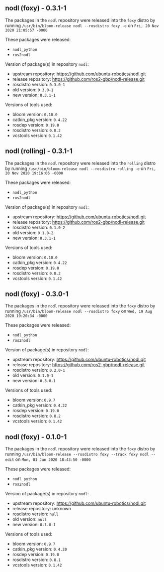 ## nodl (foxy) - 0.3.1-1

The packages in the `nodl` repository were released into the `foxy` distro by running `/usr/bin/bloom-release nodl --rosdistro foxy -e` on `Fri, 20 Nov 2020 21:05:57 -0000`

These packages were released:
- `nodl_python`
- `ros2nodl`

Version of package(s) in repository `nodl`:

- upstream repository: https://github.com/ubuntu-robotics/nodl.git
- release repository: https://github.com/ros2-gbp/nodl-release.git
- rosdistro version: `0.3.0-1`
- old version: `0.3.0-1`
- new version: `0.3.1-1`

Versions of tools used:

- bloom version: `0.10.0`
- catkin_pkg version: `0.4.22`
- rosdep version: `0.19.0`
- rosdistro version: `0.8.2`
- vcstools version: `0.1.42`


## nodl (rolling) - 0.3.1-1

The packages in the `nodl` repository were released into the `rolling` distro by running `/usr/bin/bloom-release nodl --rosdistro rolling -e` on `Fri, 20 Nov 2020 19:16:06 -0000`

These packages were released:
- `nodl_python`
- `ros2nodl`

Version of package(s) in repository `nodl`:

- upstream repository: https://github.com/ubuntu-robotics/nodl.git
- release repository: https://github.com/ros2-gbp/nodl-release.git
- rosdistro version: `0.1.0-2`
- old version: `0.1.0-2`
- new version: `0.3.1-1`

Versions of tools used:

- bloom version: `0.10.0`
- catkin_pkg version: `0.4.22`
- rosdep version: `0.19.0`
- rosdistro version: `0.8.2`
- vcstools version: `0.1.42`


## nodl (foxy) - 0.3.0-1

The packages in the `nodl` repository were released into the `foxy` distro by running `/usr/bin/bloom-release nodl --rosdistro foxy` on `Wed, 19 Aug 2020 19:20:34 -0000`

These packages were released:
- `nodl_python`
- `ros2nodl`

Version of package(s) in repository `nodl`:

- upstream repository: https://github.com/ubuntu-robotics/nodl.git
- release repository: https://github.com/ros2-gbp/nodl-release.git
- rosdistro version: `0.2.0-1`
- old version: `0.1.0-1`
- new version: `0.3.0-1`

Versions of tools used:

- bloom version: `0.9.7`
- catkin_pkg version: `0.4.22`
- rosdep version: `0.19.0`
- rosdistro version: `0.8.2`
- vcstools version: `0.1.42`


## nodl (foxy) - 0.1.0-1

The packages in the `nodl` repository were released into the `foxy` distro by running `/usr/bin/bloom-release --rosdistro foxy --track foxy nodl --edit` on `Mon, 01 Jun 2020 18:43:50 -0000`

These packages were released:
- `nodl_python`
- `ros2nodl`

Version of package(s) in repository `nodl`:

- upstream repository: https://github.com/ubuntu-robotics/nodl.git
- release repository: unknown
- rosdistro version: `null`
- old version: `null`
- new version: `0.1.0-1`

Versions of tools used:

- bloom version: `0.9.7`
- catkin_pkg version: `0.4.20`
- rosdep version: `0.19.0`
- rosdistro version: `0.8.1`
- vcstools version: `0.1.42`


